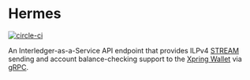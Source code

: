 # Hermes
[![circle-ci][circle-image]][circle-url] 

[circle-image]: https://circleci.com/gh/xpring-eng/hermes-ilp.svg?style=shield&circle-token=6f2ddd8a1bb341e8ebb05e2d0edd3e794a1f2776
[circle-url]: https://circleci.com/gh/xpring-eng/hermes-ilp 

An Interledger-as-a-Service API endpoint that provides ILPv4 [STREAM](https://interledger.org/rfcs/0029-stream/) sending
 and account balance-checking support to the [Xpring Wallet](https://xpring.io) via [gRPC](https://grpc.io/).
